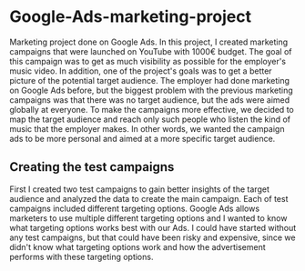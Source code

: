 # Google-Ads-marketing-project
Marketing project done on Google Ads. In this project, I created marketing campaigns that were launched on YouTube with 1000€ budget. 
The goal of this campaign was to get as much visibility as possible for the employer's music video. In addition, one of the project's goals was to get a better picture of the potential target audience. The employer had done marketing on Google Ads before, but the biggest problem with the previous marketing campaigns was that there was no target audience, but the ads were aimed globally at everyone. To make the campaigns more effective, we decided to map the target audience and reach only such people who listen the kind of music that the employer makes. In other words, we wanted the campaign ads to be more personal and aimed at a more specific target audience.

## Creating the test campaigns

First I created two test campaigns to gain better insights of the target audience and analyzed the data to create the main campaign. Each of test campaigns included different targeting options. Google Ads allows marketers to use multiple different targeting options and I wanted to know what targeting options works best with our Ads. I could have started without any test campaigns, but that could have been risky and expensive, since we didn't know what targeting options work and how the advertisement performs with these targeting options. 

